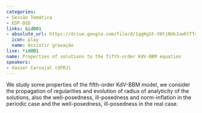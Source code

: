 ```yaml
---
categories:
- Sessão Temática
- EDP-DSD
links: &id001
- absolute_url: https://drive.google.com/file/d/1qqKgSt-V8tjNUkJuw6tTT44gnStJgk2J/view?usp=sharingg
  icon: play
  name: Assistir gravação
live: *id001
name: Properties of solutions to the fifth-order KdV-BBM equation
speakers:
- Xavier Carvajal (UFRJ)
---
```


We study some properties of the fifth-order KdV-BBM model, we consider the propagation of regularities and evolution of radius of analyticity of the solutions, also the well-posedness, ill-posedness and norm-inflation in the periodic case and the well-posedness, ill-posedness in the real case.
